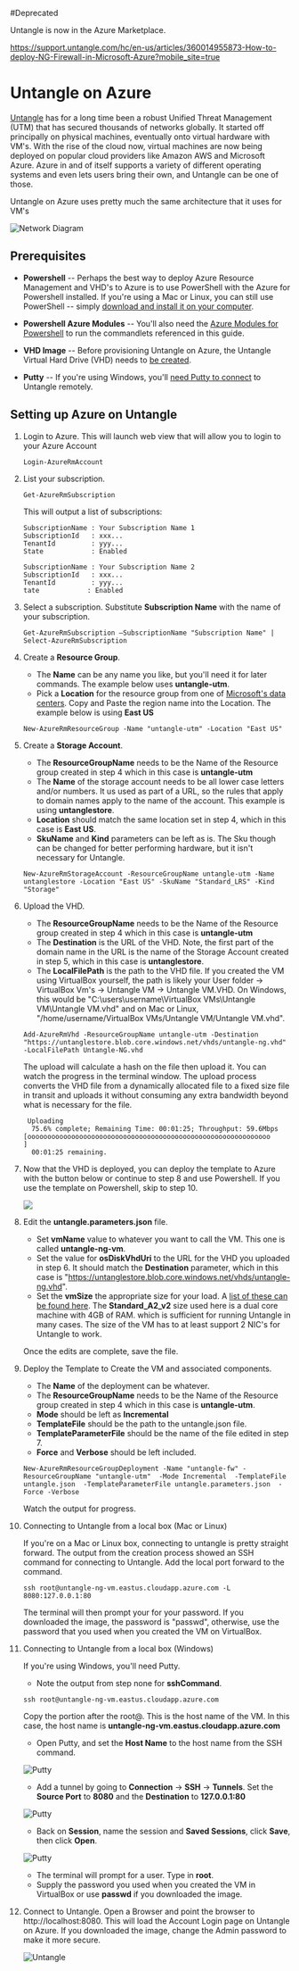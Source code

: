 #Deprecated

Untangle is now in the Azure Marketplace.

https://support.untangle.com/hc/en-us/articles/360014955873-How-to-deploy-NG-Firewall-in-Microsoft-Azure?mobile_site=true



Untangle on Azure
===

[Untangle](http://www.untangle.com) has for a long time been a robust Unified Threat Management (UTM) that has secured thousands of networks globally. It started off principally on physical machines, eventually onto virtual hardware with VM's. With the rise of the cloud now, virtual machines are now being deployed on popular cloud providers like Amazon AWS and Microsoft Azure. Azure in and of itself supports a variety of different operating systems and even lets users bring their own, and Untangle can be one of those.

Untangle on Azure uses pretty much the same architecture that it uses for VM's 	

![Network Diagram](images/untangle.png)

## Prerequisites

* **Powershell** -- Perhaps the best way to deploy Azure Resource Management and VHD's to Azure is to use PowerShell with the Azure for Powershell installed. If you're using a Mac or Linux, you can still use PowerShell -- simply [download and install it on your computer](http://www.howtogeek.com/267858/how-to-install-microsoft-powershell-on-linux-or-os-x/).

* **Powershell Azure Modules** -- You'll also need the [Azure Modules for Powershell](https://docs.microsoft.com/en-us/powershell/azureps-cmdlets-docs/) to run the commandlets referenced in this guide.

* **VHD Image** -- Before provisioning Untangle on Azure, the Untangle Virtual Hard Drive (VHD) needs to [be created](./create-untangle-vm.md).

* **Putty** -- If you're using Windows, you'll [need Putty to connect](http://www.chiark.greenend.org.uk/~sgtatham/putty/download.html) to Untangle remotely.


## Setting up Azure on Untangle

1. Login to Azure. This will launch web view that will allow you to login to your Azure Account

	````
	Login-AzureRmAccount
	````

1. List your subscription.

	````
	Get-AzureRmSubscription
	````

	This will output a list of subscriptions:

	````
	SubscriptionName : Your Subscription Name 1
	SubscriptionId   : xxx...
	TenantId         : yyy...
	State            : Enabled

	SubscriptionName : Your Subscription Name 2
	SubscriptionId   : xxx...
	TenantId         : yyy...
	tate            : Enabled
	````

1. Select a subscription. Substitute **Subscription Name** with the name of your subscription.

	````
	Get-AzureRmSubscription –SubscriptionName "Subscription Name" | Select-AzureRmSubscription
	````

1. Create a **Resource Group**. 

	* The **Name** can be any name you like, but you'll need it for later commands. The example below uses **untangle-utm**.
	* Pick a **Location** for the resource group from one of [Microsoft's data centers](https://azure.microsoft.com/en-us/regions/). Copy and Paste the region name into the Location. The example below is using **East US**

	````
	New-AzureRmResourceGroup -Name "untangle-utm" -Location "East US"
	````

1. Create a **Storage Account**.

	* The **ResourceGroupName** needs to be the Name of the Resource group created in step 4 which in this case is **untangle-utm**
	* The **Name** of the storage account needs to be all lower case letters and/or numbers. It us used as part of a URL, so the rules that apply to domain names apply to the name of the account. This example is using **untanglestore**.
	* **Location** should match the same location set in step 4, which in this case is **East US**.
	* **SkuName** and **Kind** parameters can be left as is. The Sku though can be changed for better performing hardware, but it isn't necessary for Untangle.

	````
	New-AzureRmStorageAccount -ResourceGroupName untangle-utm -Name untanglestore -Location "East US" -SkuName "Standard_LRS" -Kind "Storage"
	````

1. Upload the VHD.

	* The **ResourceGroupName** needs to be the Name of the Resource group created in step 4 which in this case is **untangle-utm**
	* The **Destination** is the URL of the VHD. Note, the first part of the domain name in the URL is the name of the Storage Account created in step 5, which in this case is **untanglestore**.
	* The **LocalFilePath** is the path to the VHD file. If you created the VM using VirtualBox yourself, the path is likely your User folder -> VirtualBox Vm's -> Untangle VM -> Untangle VM.VHD. On Windows, this would be "C:\users\username\VirtualBox VMs\Untangle VM\Untangle VM.vhd" and on Mac or Linux, "/home/username/VirtualBox VMs/Untangle VM/Untangle VM.vhd".
	
	````
	Add-AzureRmVhd -ResourceGroupName untangle-utm -Destination "https://untanglestore.blob.core.windows.net/vhds/untangle-ng.vhd" -LocalFilePath Untangle-NG.vhd
	````

	The upload will calculate a hash on the file then upload it. You can watch the progress in the terminal window. The upload process converts the VHD file from a dynamically allocated file to a fixed size file in transit and uploads it without consuming any extra bandwidth beyond what is necessary for the file. 

	````
	 Uploading
  	  75.6% complete; Remaining Time: 00:01:25; Throughput: 59.6Mbps
    [ooooooooooooooooooooooooooooooooooooooooooooooooooooooooooooo                                ]
  	  00:01:25 remaining.
	````

1. Now that the VHD is deployed, you can deploy the template to Azure with the button below or continue to step 8 and use Powershell. If you use the template on Powershell, skip to step 10.

	<a href="https://portal.azure.com/#create/Microsoft.Template/uri/https%3A%2F%2Fraw.githubusercontent.com%2Ftheonemule%2Funtangle-azure%2Fmaster%2Funtangle.json" target="_blank"><img src="http://azuredeploy.net/deploybutton.png"/></a>

1. Edit the **untangle.parameters.json** file.

	* Set **vmName** value to whatever you want to call the VM. This one is called **untangle-ng-vm**.
	* Set the value for **osDiskVhdUri** to the URL for the VHD you uploaded in step 6. It should match the **Destination** parameter, which in this case is "https://untanglestore.blob.core.windows.net/vhds/untangle-ng.vhd".
	* Set the **vmSize** the appropriate size for your load. A [list of these can be found here](https://docs.microsoft.com/en-us/azure/virtual-machines/virtual-machines-windows-sizes). The **Standard_A2_v2** size used here is a dual core machine with 4GB of RAM. which is sufficient for running Untangle in many cases. The size of the VM has to at least support 2 NIC's for Untangle to work.
	

	Once the edits are complete, save the file.

1. Deploy the Template to Create the VM and associated components. 

	* The **Name** of the deployment can be whatever.
	* The **ResourceGroupName** needs to be the Name of the Resource group created in step 4 which in this case is **untangle-utm**.
	* **Mode** should be left as **Incremental**
	* **TemplateFile** should be the path to the untangle.json file.
	* **TemplateParameterFile** should be the name of the file edited in step 7.
	* **Force** and **Verbose** should be left included.

	````	
	New-AzureRmResourceGroupDeployment -Name "untangle-fw" -ResourceGroupName "untangle-utm"  -Mode Incremental  -TemplateFile untangle.json  -TemplateParameterFile untangle.parameters.json  -Force -Verbose
	````

	Watch the output for progress.

1. Connecting to Untangle from a local box (Mac or Linux)

	If you're on a Mac or Linux box, connecting to untangle is pretty straight forward. The output from the creation process showed an SSH command for connecting to Untangle. Add the local port forward to the command.

	````
	ssh root@untangle-ng-vm.eastus.cloudapp.azure.com -L 8080:127.0.0.1:80
	````

	The terminal will then prompt your for your password. If you downloaded the image, the password is "passwd", otherwise, use the password that you used when you created the VM on VirtualBox.



1. Connecting to Untangle from a local box (Windows)

	If you're using Windows, you'll need Putty.

	 * Note the output from step none for **sshCommand**. 

	````
	ssh root@untangle-ng-vm.eastus.cloudapp.azure.com
	````

	Copy the portion after the root@. This is the host name of the VM. In this case, the host name is **untangle-ng-vm.eastus.cloudapp.azure.com**


	* Open Putty, and set the **Host Name** to the host name from the SSH command.

	![Putty](images/screenshot14.png)

	* Add a tunnel by going to **Connection** -> **SSH** -> **Tunnels**. Set the **Source Port** to **8080** and the **Destination** to **127.0.0.1:80**	

	![Putty](images/screenshot15.png)

	* Back on **Session**, name the session and **Saved Sessions**, click **Save**, then click **Open**.

	![Putty](images/screenshot16.png)

	* The terminal will prompt for a user. Type in **root**.
	* Supply the password you used when you created the VM in VirtualBox or use **passwd** if you downloaded the image.

1. Connect to Untangle. Open a Browser and point the browser to http://localhost:8080. This will load the Account Login page on Untangle on Azure. If you downloaded the image, change the Admin password to make it more secure.


	![Untangle](images/screenshot17.png)







